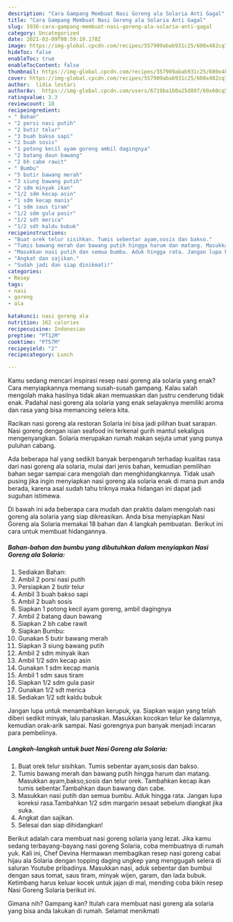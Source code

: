 ```yaml
---
description: "Cara Gampang Membuat Nasi Goreng ala Solaria Anti Gagal"
title: "Cara Gampang Membuat Nasi Goreng ala Solaria Anti Gagal"
slug: 1936-cara-gampang-membuat-nasi-goreng-ala-solaria-anti-gagal
category: Uncategorized
date: 2021-03-09T00:59:19.178Z
image: https://img-global.cpcdn.com/recipes/557909abab931c25/680x482cq70/nasi-goreng-ala-solaria-foto-resep-utama.jpg
hideToc: false
enableToc: true
enableTocContent: false
thumbnail: https://img-global.cpcdn.com/recipes/557909abab931c25/680x482cq70/nasi-goreng-ala-solaria-foto-resep-utama.jpg
cover: https://img-global.cpcdn.com/recipes/557909abab931c25/680x482cq70/nasi-goreng-ala-solaria-foto-resep-utama.jpg
author:  lidia lestari
authorAv:  https://img-global.cpcdn.com/users/6719ba1b0a25d897/60x60cq50/avatar.jpg
ratingvalue: 3.3
reviewcount: 18
recipeingredient:
- " Bahan"
- "2 porsi nasi putih"
- "2 butir telur"
- "3 buah bakso sapi"
- "2 buah sosis"
- "1 potong kecil ayam goreng ambil dagingnya"
- "2 batang daun bawang"
- "2 bh cabe rawit"
- " Bumbu"
- "5 butir bawang merah"
- "3 siung bawang putih"
- "2 sdm minyak ikan"
- "1/2 sdm kecap asin"
- "1 sdm kecap manis"
- "1 sdm saus tiram"
- "1/2 sdm gula pasir"
- "1/2 sdt merica"
- "1/2 sdt kaldu bubuk"
recipeinstructions:
- "Buat orek telur sisihkan. Tumis sebentar ayam,sosis dan bakso."
- "Tumis bawang merah dan bawang putih hingga harum dan matang. Masukkan ayam,bakso,sosis dan telur orek. Tambahkan kecap ikan tumis sebentar.Tambahkan daun bawang dan cabe."
- "Masukkan nasi putih dan semua bumbu. Aduk hingga rata. Jangan lupa koreksi rasa.Tambahkan 1/2 sdm margarin sesaat sebelum diangkat jika suka."
- "Angkat dan sajikan."
- "Sudah jadi dan siap dinikmati!"
categories:
- Resep
tags:
- nasi
- goreng
- ala

katakunci: nasi goreng ala 
nutrition: 162 calories
recipecuisine: Indonesian
preptime: "PT12M"
cooktime: "PT57M"
recipeyield: "2"
recipecategory: Lunch

---
```



Kamu sedang mencari inspirasi resep nasi goreng ala solaria yang enak? Cara menyiapkannya memang susah-susah gampang. Kalau salah mengolah maka hasilnya tidak akan memuaskan dan justru cenderung tidak enak. Padahal nasi goreng ala solaria yang enak selayaknya memiliki aroma dan rasa yang bisa memancing selera kita.


Racikan nasi goreng ala restoran Solaria ini bisa jadi pilihan buat sarapan. Nasi goreng dengan isian seafood ini terkenal gurih mantul sekaligus mengenyangkan. Solaria merupakan rumah makan sejuta umat yang punya puluhan cabang.

Ada beberapa hal yang sedikit banyak berpengaruh terhadap kualitas rasa dari nasi goreng ala solaria, mulai dari jenis bahan, kemudian pemilihan bahan segar sampai cara mengolah dan menghidangkannya. Tidak usah pusing jika ingin menyiapkan nasi goreng ala solaria enak di mana pun anda berada, karena asal sudah tahu triknya maka hidangan ini dapat jadi suguhan istimewa.


Di bawah ini ada beberapa cara mudah dan praktis dalam mengolah nasi goreng ala solaria yang siap dikreasikan. Anda bisa menyiapkan Nasi Goreng ala Solaria memakai 18 bahan dan 4 langkah pembuatan. Berikut ini cara untuk membuat hidangannya.

<!--inarticleads1-->

##### Bahan-bahan dan bumbu yang dibutuhkan dalam menyiapkan Nasi Goreng ala Solaria:

1. Sediakan  Bahan:
1. Ambil 2 porsi nasi putih
1. Persiapkan 2 butir telur
1. Ambil 3 buah bakso sapi
1. Ambil 2 buah sosis
1. Siapkan 1 potong kecil ayam goreng, ambil dagingnya
1. Ambil 2 batang daun bawang
1. Siapkan 2 bh cabe rawit
1. Siapkan  Bumbu:
1. Gunakan 5 butir bawang merah
1. Siapkan 3 siung bawang putih
1. Ambil 2 sdm minyak ikan
1. Ambil 1/2 sdm kecap asin
1. Gunakan 1 sdm kecap manis
1. Ambil 1 sdm saus tiram
1. Siapkan 1/2 sdm gula pasir
1. Gunakan 1/2 sdt merica
1. Sediakan 1/2 sdt kaldu bubuk


Jangan lupa untuk menambahkan kerupuk, ya. Siapkan wajan yang telah diberi sedikit minyak, lalu panaskan. Masukkan kocokan telur ke dalamnya, kemudian orak-arik sampai. Nasi gorengnya pun banyak menjadi incaran para pembelinya. 

<!--inarticleads2-->

##### Langkah-langkah untuk buat Nasi Goreng ala Solaria:

1. Buat orek telur sisihkan. Tumis sebentar ayam,sosis dan bakso.
1. Tumis bawang merah dan bawang putih hingga harum dan matang. Masukkan ayam,bakso,sosis dan telur orek. Tambahkan kecap ikan tumis sebentar.Tambahkan daun bawang dan cabe.
1. Masukkan nasi putih dan semua bumbu. Aduk hingga rata. Jangan lupa koreksi rasa.Tambahkan 1/2 sdm margarin sesaat sebelum diangkat jika suka.
1. Angkat dan sajikan.
1. Selesai dan siap dihidangkan!

Berikut adalah cara membuat nasi goreng solaria yang lezat. Jika kamu sedang terbayang-bayang nasi goreng Solaria, coba membuatnya di rumah yuk. Kali ini, Chef Devina Hermawan membagikan resep nasi goreng cabai hijau ala Solaria dengan topping daging ungkep yang menggugah selera di saluran Youtube pribadinya. Masukkan nasi, aduk sebentar dan bumbui dengan saus tomat, saus tiram, minyak wijen, garam, dan lada bubuk. Ketimbang harus keluar kocek untuk jajan di mal, mending coba bikin resep Nasi Goreng Solaria berikut ini. 

Gimana nih? Gampang kan? Itulah cara membuat nasi goreng ala solaria yang bisa anda lakukan di rumah. Selamat menikmati
